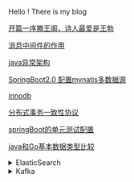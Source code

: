 Hello ! There is my blog
<div style='display: none'>
<details>
    <summary>链接集合</summary>
    <ul>
        <li><a href='https://www.baidu.com'>示例链接</a></li>
        <li>asfja</li>
    </ul>
</details>
</div>

[开篇一序滕王阁，诗人最爱是王勃](https://github.com/GoodRunner/GoodRunner.github.io/blob/master/tengwanggexu.md)

[消息中间件的作用](https://github.com/GoodRunner/java-pack/tree/master/mq)

[java异常架构](https://github.com/GoodRunner/GoodRunner.github.io/blob/master/java_exception.MD)

[SpringBoot2.0 配置mynatis多数据源](https://github.com/GoodRunner/java-pack/blob/master/mybatis/MultiDataSource.MD)

[innodb](https://github.com/GoodRunner/GoodRunner.github.io/blob/master/INNODB.MD)

[分布式事务一致性协议]()

[springBoot的单元测试配置](https://github.com/GoodRunner/GoodRunner.github.io/blob/master/springboot-junit.MD)

[java和Go基本数据类型比较](https://github.com/GoodRunner/GoodRunner.github.io/blob/master/javaAndGoDataTypeCompare.md)

<details>
    <summary>ElasticSearch</summary>
    <ul>
        <li><a href='https://github.com/GoodRunner/GoodRunner.github.io/blob/master/elasticSearch.md'>ElasticSearch入门</a></li>
    </ul>
    <ul>
        <li><a href='https://github.com/GoodRunner/GoodRunner.github.io/blob/master/elasticsearch/分片.MD'>分片</a></li>
    </ul>
    <ul>
        <li><a href='https://github.com/GoodRunner/GoodRunner.github.io/blob/master/elasticsearch/mapping.MD'>mapping</a></li>
    </ul>
    <ul>
        <li><a href='https://github.com/GoodRunner/GoodRunner.github.io/blob/master/elasticsearch/倒排索引.MD'>倒排索引</a></li>
    </ul>
    <ul>
        <li><a href='https://github.com/GoodRunner/GoodRunner.github.io/blob/master/elasticsearch/集群.MD'>集群</a></li>
    </ul>
</details>
<details>
    <summary>Kafka</summary>
    <ul>
        <li><a href='https://github.com/GoodRunner/java-pack/blob/master/mq/KAFKA.MD'>kafka</a></li>
    </ul>
    <ul>
        <li><a href='https://github.com/GoodRunner/java-pack/blob/master/mq/KAFKA_CONFIG.MD'>配置</a></li>
    </ul>
    <ul>
        <li><a href='https://github.com/GoodRunner/java-pack/blob/master/mq/KAFKA_PRODUCER.MD'>生产者、消费者</a></li>
    </ul>
</details>
